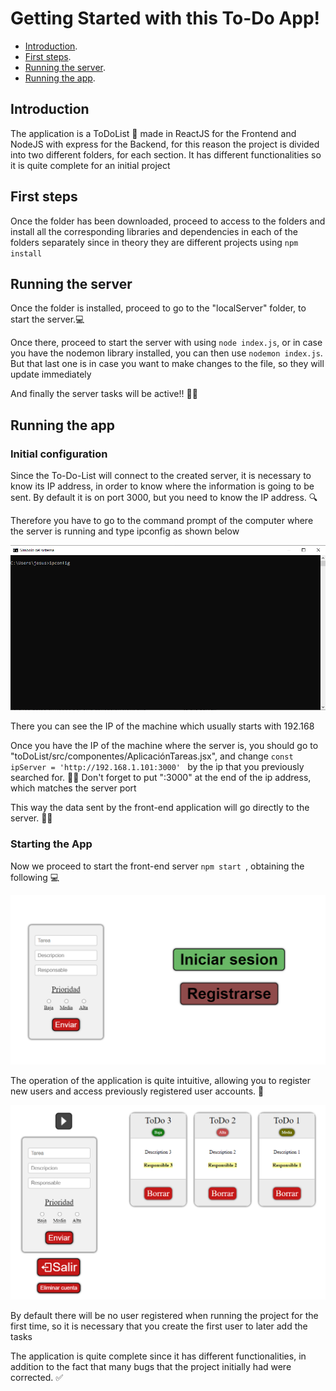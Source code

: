 # Getting Started with this To-Do App!

- [Introduction](#introduction).
- [First steps](#first-steps).
- [Running the server](#running-the-server).
- [Running the app](#running-the-app).

## Introduction

The application is a ToDoList 📝 made in ReactJS for the Frontend and NodeJS with express for the Backend, for this reason the project is divided into two different folders, for each section. It has different functionalities so it is quite complete for an initial project


##  First steps

Once the folder has been downloaded, proceed to access to the folders and install all the corresponding libraries and dependencies in each of the folders separately since in theory they are different projects using ```npm install```


##  Running the server

Once the folder is installed, proceed to go to the "localServer" folder, to start the server.💻

Once there, proceed to start the server with using ```node index.js```, or in case you have the nodemon library installed, you can then use ```nodemon index.js```. But that last one is in case you want to make changes to the file, so they will update immediately
 
And finally the server tasks will be active!! 🥳🥳


##  Running the app

### Initial configuration

Since the To-Do-List will connect to the created server, it is necessary to know its IP address, in order to know where the information is going to be sent. By default it is on port 3000, but you need to know the IP address. 🔍

Therefore you have to go to the command prompt of the computer where the server is running and type ipconfig as shown below

![This is an image](./images/Captura.PNG)

There you can see the IP of the machine which usually starts with 192.168

Once you have the IP of the machine where the server is, you should go to "toDoList/src/componentes/AplicaciónTareas.jsx", and change ```const ipServer = 'http://192.168.1.101:3000' ``` by the ip that you previously searched for. 📢📢 Don't forget to put ":3000" at the end of the ip address, which matches the server port

This way the data sent by the front-end application will go directly to the server. 🥳🥳


### Starting the App

Now we proceed to start the front-end server ```npm start ```, obtaining the following 💻

![This is an image](./images/Captura2.PNG)

The operation of the application is quite intuitive, allowing you to register new users and access previously registered user accounts. 📝

![This is an image](./images/Captura3.PNG)

By default there will be no user registered when running the project for the first time, so it is necessary that you create the first user to later add the tasks

The application is quite complete since it has different functionalities, in addition to the fact that many bugs that the project initially had were corrected. ✅



